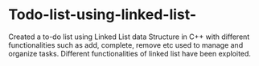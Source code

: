 # Todo-list-using-linked-list-
Created a to-do list using Linked List data Structure in C++ with different functionalities such as add, complete, remove etc used to manage and organize tasks. Different functionalities of linked list have been exploited.
